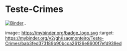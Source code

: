 # Teste-Crimes
[![Binder](https://mybinder.org/badge_logo.svg)](https://mybinder.org/v2/gh/isagmonteiro/Teste-Crimes/bab3fed373189b90bcca26126e8600f7efd939ed).. 

image:: https://mybinder.org/badge_logo.svg
 :target: https://mybinder.org/v2/gh/isagmonteiro/Teste-Crimes/bab3fed373189b90bcca26126e8600f7efd939ed
